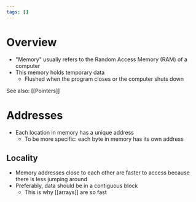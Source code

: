 ```yaml
---
tags: []
---
```



# Overview
- "Memory" usually refers to the Random Access Memory (RAM) of a computer
- This memory holds temporary data
	- Flushed when the program closes or the computer shuts down

See also: [[Pointers]]

# Addresses
- Each location in memory has a unique address
	- To be more specific: each byte in memory has its own address

## Locality
- Memory addresses close to each other are faster to access because there is less jumping around
- Preferably, data should be in a contiguous block
	- This is why [[arrays]] are so fast

